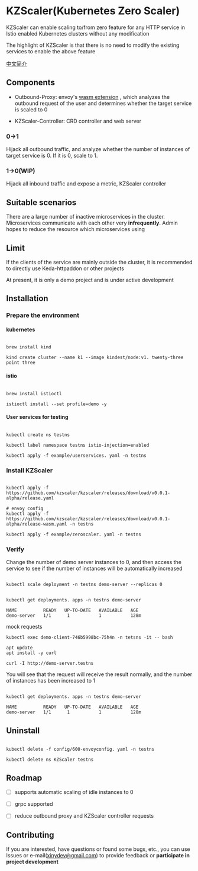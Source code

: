 # KZScaler(Kubernetes Zero Scaler)

KZScaler can enable scaling to/from zero feature for any HTTP service in Istio enabled Kubernetes clusters without any
modification

The highlight of KZScaler is that there is no need to modify the existing services to enable the above feature

[中文简介](README-CN.md)

## Components

* Outbound-Proxy:
  envoy's [wasm extension](https://www.envoyproxy.io/docs/envoy/latest/api-v3/extensions/filters/http/wasm/v3/wasm.proto)
  , which analyzes the outbound request of the user and determines whether the target service is scaled to 0

* KZScaler-Controller: CRD controller and web server

### 0->1

Hijack all outbound traffic, and analyze whether the number of instances of target service is 0. If it is 0, scale to 1.

### 1->0(WIP)

Hijack all inbound traffic and expose a metric, KZScaler controller

## Suitable scenarios

There are a large number of inactive microservices in the cluster. Microservices communicate with each other very
**infrequently**. Admin hopes to reduce the resource which microservices using

## Limit

If the clients of the service are mainly outside the cluster, it is recommended to directly use Keda-httpaddon or other
projects

At present, it is only a demo project and is under active development

## Installation

### Prepare the environment

#### kubernetes

```shell

brew install kind

kind create cluster --name k1 --image kindest/node:v1. twenty-three point three

```

#### istio

```shell

brew install istioctl

istioctl install --set profile=demo -y

```

#### User services for testing

```shell

kubectl create ns testns

kubectl label namespace testns istio-injection=enabled

kubectl apply -f example/userservices. yaml -n testns

```

### Install KZScaler

```shell

kubectl apply -f https://github.com/kzscaler/kzscaler/releases/download/v0.0.1-alpha/release.yaml

# envoy config
kubectl apply -f https://github.com/kzscaler/kzscaler/releases/download/v0.0.1-alpha/release-wasm.yaml -n testns

kubectl apply -f example/zeroscaler. yaml -n testns

```

### Verify

Change the number of demo server instances to 0, and then access the service to see if the number of instances will be
automatically increased

```shell

kubectl scale deployment -n testns demo-server --replicas 0
```

```shell

kubectl get deployments. apps -n testns demo-server
```

```
NAME          READY   UP-TO-DATE   AVAILABLE   AGE
demo-server   1/1      1           1           128m
```

mock requests

```shell
kubectl exec demo-client-746b5998bc-75h4n -n tetsns -it -- bash

apt update
apt install -y curl

curl -I http://demo-server.testns
```

You will see that the request will receive the result normally, and the number of instances has been increased to 1

```shell

kubectl get deployments. apps -n testns demo-server

```

```
NAME          READY   UP-TO-DATE   AVAILABLE   AGE
demo-server   1/1      1           1           128m
```

## Uninstall

```shell

kubectl delete -f config/600-envoyconfig. yaml -n testns

kubectl delete ns KZScaler testns

```

## Roadmap

- [ ] supports automatic scaling of idle instances to 0

- [ ] grpc supported

- [ ] reduce outbound proxy and KZScaler controller requests

## Contributing

If you are interested, have questions or found some bugs, etc., you can use Issues or e-mail(xinydev@gmail.com) to
provide feedback or **participate in project development**
